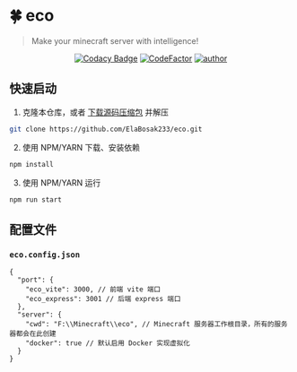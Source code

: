 # 🍀 eco
> Make your minecraft server with intelligence!

<div style="text-align:center">

[![Codacy Badge](https://app.codacy.com/project/badge/Grade/ce8df47555d24076b71b0386387e1af6)](https://www.codacy.com/gh/ElaBosak233/eco/dashboard?utm_source=github.com&amp;utm_medium=referral&amp;utm_content=ElaBosak233/eco&amp;utm_campaign=Badge_Grade)
[![CodeFactor](https://www.codefactor.io/repository/github/elabosak233/eco/badge)](https://www.codefactor.io/repository/github/elabosak233/eco)
[![author](https://img.shields.io/badge/author-ElaBosak233-success)](https://e23.in)

</div>

## 快速启动

1. 克隆本仓库，或者 [下载源码压缩包](https://github.com/ElaBosak233/eco/archive/refs/heads/main.zip) 并解压
```bash
git clone https://github.com/ElaBosak233/eco.git
```

2. 使用 NPM/YARN 下载、安装依赖
```bash
npm install
```

3. 使用 NPM/YARN 运行
```bash
npm run start
```

## 配置文件

### `eco.config.json`

```json5
{
  "port": {
    "eco_vite": 3000, // 前端 vite 端口
    "eco_express": 3001 // 后端 express 端口
  },
  "server": {
    "cwd": "F:\\Minecraft\\eco", // Minecraft 服务器工作根目录，所有的服务器都会在此创建
    "docker": true // 默认启用 Docker 实现虚拟化
  }
}
```
